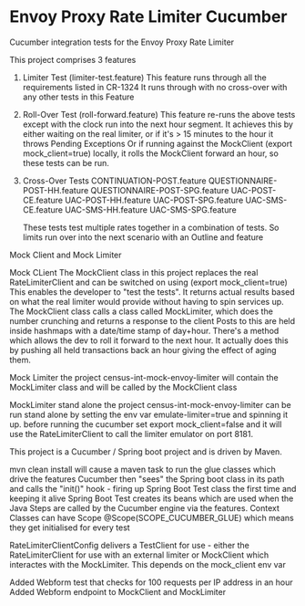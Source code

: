 # Envoy Proxy Rate Limiter Cucumber
Cucumber integration tests for the Envoy Proxy Rate Limiter

This project comprises 3 features

1.  Limiter Test (limiter-test.feature)
    This feature runs through all the requirements listed in CR-1324
    It runs through with no cross-over with any other tests in this Feature
    
1.  Roll-Over Test (roll-forward.feature)
    This feature re-runs the above tests except with the clock run into the next hour segment.
    It achieves this by either waiting on the real limiter, or if it's > 15 minutes to the hour it throws Pending Exceptions
    Or if running against the MockClient (export mock_client=true) locally, it rolls the MockClient forward an hour, so these tests can be run.

3. Cross-Over Tests 
        CONTINUATION-POST.feature
        QUESTIONNAIRE-POST-HH.feature
        QUESTIONNAIRE-POST-SPG.feature
        UAC-POST-CE.feature
        UAC-POST-HH.feature
        UAC-POST-SPG.feature
        UAC-SMS-CE.feature
        UAC-SMS-HH.feature
        UAC-SMS-SPG.feature

    These tests test multiple rates together in a combination of tests. So limits run over into the next scenario with an Outline and feature
    
Mock Client and Mock Limiter

   Mock CLient
    The MockClient class in this project replaces the real RateLimiterClient and can be switched on using (export mock_client=true) 
    This enables the developer to "test the tests". It returns actual results based on what the real limiter would provide without having to spin services up.
    The MockClient class calls a class called MockLimiter, which does the number crunching and returns a response to the client 
    Posts to this are held inside hashmaps with a date/time stamp of day+hour. There's a method which allows the dev to roll it forward to the next hour.
    It actually does this by pushing all held transactions back an hour giving the effect of aging them. 
    
  Mock Limiter
    the project census-int-mock-envoy-limiter will contain the MockLimiter class and will be called by the MockClient class
    
  MockLimiter stand alone
    the project census-int-mock-envoy-limiter can be run stand alone by setting the env var emulate-limiter=true and spinning it up.
    before running the cucumber set export mock_client=false and it will use the RateLimiterClient to call the limiter emulator on port 8181. 
    
This project is a Cucumber / Spring boot project and is driven by Maven. 

mvn clean install will cause a maven task to run the glue classes which drive the features
    Cucumber then "sees" the Spring boot class in its path and calls the "init()" hook - firing up Spring Boot Test class the first time and keeping it alive
    Spring Boot Test creates its beans which are used when the Java Steps are called by the Cucumber engine via the features.
    Context Classes can have Scope @Scope(SCOPE_CUCUMBER_GLUE) which means they get initialised for every test

   RateLimiterClientConfig delivers a TestClient for use - either the RateLimiterClient for use with an external limiter or MockClient which interactes 
   with the MockLimiter. This depends on the mock_client env var 
   
Added Webform test that checks for 100 requests per IP address in an hour
Added Webform endpoint to MockClient and MockLimiter   

     


